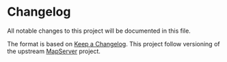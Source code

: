 # Changelog

All notable changes to this project will be documented in this file.

The format is based on [Keep a Changelog](https://keepachangelog.com/en/1.0.0/).
This project follow versioning of the upstream [MapServer](https://github.com/mapserver/mapserver) project.
